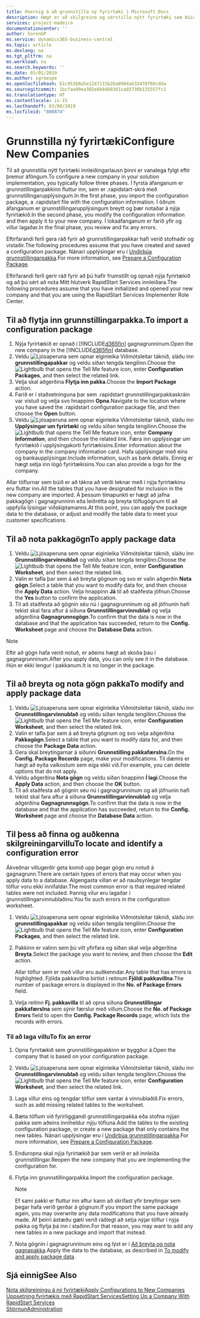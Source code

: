 ```yaml
---
title: Hvernig á að grunnstilla ný fyrirtæki | Microsoft Docs
description: Hægt er að skilgreina og sérstilla nýtt fyrirtæki sem búið var til. Til að fínstilla innleiðinguna framkvæmirðu grunnstillinguna þína í þremur skrefum.
services: project-madeira
documentationcenter: ''
author: SorenGP
ms.service: dynamics365-business-central
ms.topic: article
ms.devlang: na
ms.tgt_pltfrm: na
ms.workload: na
ms.search.keywords: ''
ms.date: 03/01/2019
ms.author: sgroespe
ms.openlocfilehash: b1c953b0a5e1247115b26a8984a632478f80cdda
ms.sourcegitcommit: 1bcfaa99ea302e6b84b8361ca02730b135557fc1
ms.translationtype: HT
ms.contentlocale: is-IS
ms.lasthandoff: 03/08/2019
ms.locfileid: "800874"
---
```

# <a name="configure-new-companies"></a><span data-ttu-id="852b8-104">Grunnstilla ný fyrirtæki</span><span class="sxs-lookup"><span data-stu-id="852b8-104">Configure New Companies</span></span>
<span data-ttu-id="852b8-105">Til að grunnstilla nýtt fyrirtæki innleiðingarlausn þinni er vanalega fylgt eftir þremur áföngum.</span><span class="sxs-lookup"><span data-stu-id="852b8-105">To configure a new company in your solution implementation, you typically follow three phases.</span></span> <span data-ttu-id="852b8-106">Í fyrsta áfanganum er grunnstillingarpakkinn fluttur inn, sem er .rapidstart-skrá með grunnstillingarupplýsingum.</span><span class="sxs-lookup"><span data-stu-id="852b8-106">In the first phase, you import the configuration package, a .rapidstart file with the configuration information.</span></span> <span data-ttu-id="852b8-107">Í öðrum áfanganum er grunnstillingarupplýsingum breytt og þær notaðar á nýja fyrirtækið.</span><span class="sxs-lookup"><span data-stu-id="852b8-107">In the second phase, you modify the configuration information and then apply it to your new company.</span></span> <span data-ttu-id="852b8-108">Í lokaáfanganum er farið yfir og villur lagaðar.</span><span class="sxs-lookup"><span data-stu-id="852b8-108">In the final phase, you review and fix any errors.</span></span>  

<span data-ttu-id="852b8-109">Eftirfarandi ferli gera ráð fyrir að grunnstillingarpakkar hafi verið stofnaðir og vistaðir.</span><span class="sxs-lookup"><span data-stu-id="852b8-109">The following procedures assume that you have created and saved a configuration package.</span></span> <span data-ttu-id="852b8-110">Nánari upplýsingar eru í [Undirbúa grunnstillingarpakka](admin-how-to-prepare-a-configuration-package.md).</span><span class="sxs-lookup"><span data-stu-id="852b8-110">For more information, see [Prepare a Configuration Package](admin-how-to-prepare-a-configuration-package.md).</span></span>  

<span data-ttu-id="852b8-111">Eftirfarandi ferli gerir ráð fyrir að þú hafir frumstillt og opnað nýja fyrirtækið og að þú sért að nota Mitt hlutverk RapidStart Services innleiðara.</span><span class="sxs-lookup"><span data-stu-id="852b8-111">The following procedures assume that you have initialized and opened your new company and that you are using the RapidStart Services Implementer Role Center.</span></span>

## <a name="to-import-a-configuration-package"></a><span data-ttu-id="852b8-112">Til að flytja inn grunnstillingarpakka.</span><span class="sxs-lookup"><span data-stu-id="852b8-112">To import a configuration package</span></span>  
1. <span data-ttu-id="852b8-113">Nýja fyrirtækið er opnað í [!INCLUDE[d365fin](includes/d365fin_md.md)] gagnagrunninum.</span><span class="sxs-lookup"><span data-stu-id="852b8-113">Open the new company in the [!INCLUDE[d365fin](includes/d365fin_md.md)] database.</span></span>  
2. <span data-ttu-id="852b8-114">Veldu ![Ljósaperuna sem opnar eiginleika Viðmótsleitar](media/ui-search/search_small.png "Segðu mér hvað þú vilt gera") táknið, sláðu inn **grunnstillingapakkar** og veldu síðan tengda tengilinn.</span><span class="sxs-lookup"><span data-stu-id="852b8-114">Choose the ![Lightbulb that opens the Tell Me feature](media/ui-search/search_small.png "Tell me what you want to do") icon, enter **Configuration Packages**, and then select the related link.</span></span>  
3. <span data-ttu-id="852b8-115">Velja skal aðgerðina **Flytja inn pakka**.</span><span class="sxs-lookup"><span data-stu-id="852b8-115">Choose the **Import Package** action.</span></span>  
4. <span data-ttu-id="852b8-116">Farið er í staðsetninguna þar sem .rapidstart grunnstillingarpakkaskráin var vistuð og velja svo hnappinn **Opna**.</span><span class="sxs-lookup"><span data-stu-id="852b8-116">Navigate to the location where you have saved the .rapidstart configuration package file, and then choose the **Open** button.</span></span>  
5. <span data-ttu-id="852b8-117">Veldu ![Ljósaperuna sem opnar eiginleika Viðmótsleitar](media/ui-search/search_small.png "Segðu mér hvað þú vilt gera") táknið, sláðu inn **Upplýsingar um fyrirtæki** og veldu síðan tengda tengilinn.</span><span class="sxs-lookup"><span data-stu-id="852b8-117">Choose the ![Lightbulb that opens the Tell Me feature](media/ui-search/search_small.png "Tell me what you want to do") icon, enter **Company Information**, and then choose the related link.</span></span> <span data-ttu-id="852b8-118">Færa inn upplýsingar um fyrirtækið í upplýsingakorti fyrirtækisins.</span><span class="sxs-lookup"><span data-stu-id="852b8-118">Enter information about the company in the company information card.</span></span> <span data-ttu-id="852b8-119">Hafa upplýsingar með eins og bankaupplýsingar.</span><span class="sxs-lookup"><span data-stu-id="852b8-119">Include information, such as bank details.</span></span> <span data-ttu-id="852b8-120">Einnig er hægt setja inn lógó fyrirtækisins.</span><span class="sxs-lookup"><span data-stu-id="852b8-120">You can also provide a logo for the company.</span></span>  

<span data-ttu-id="852b8-121">Allar töflurnar sem búið er að tákna að verði teknar með í nýja fyrirtækinu eru fluttar inn.</span><span class="sxs-lookup"><span data-stu-id="852b8-121">All the tables that you have designated for inclusion in the new company are imported.</span></span> <span data-ttu-id="852b8-122">Á þessum tímapunkti er hægt að jafna pakkagögn í gagnagrunninn eða leiðrétta og breyta töflugögnum til að uppfylla lýsingar viðskiptamanns.</span><span class="sxs-lookup"><span data-stu-id="852b8-122">At this point, you can apply the package data to the database, or adjust and modify the table data to meet your customer specifications.</span></span>  

## <a name="to-apply-package-data"></a><span data-ttu-id="852b8-123">Til að nota pakkagögn</span><span class="sxs-lookup"><span data-stu-id="852b8-123">To apply package data</span></span>  
1. <span data-ttu-id="852b8-124">Veldu ![Ljósaperuna sem opnar eiginleika Viðmótsleitar](media/ui-search/search_small.png "Segðu mér hvað þú vilt gera") táknið, sláðu inn **Grunnstillingarvinnublað** og veldu síðan tengda tengilinn.</span><span class="sxs-lookup"><span data-stu-id="852b8-124">Choose the ![Lightbulb that opens the Tell Me feature](media/ui-search/search_small.png "Tell me what you want to do") icon, enter **Configuration Worksheet**, and then select the related link.</span></span>  
2. <span data-ttu-id="852b8-125">Valin er tafla þar sem á að breyta gögnum og svo er valin aðgerðin **Nota gögn**.</span><span class="sxs-lookup"><span data-stu-id="852b8-125">Select a table that you want to modify data for, and then choose the **Apply Data** action.</span></span> <span data-ttu-id="852b8-126">Velja hnappinn **Já** til að staðfesta jöfnun.</span><span class="sxs-lookup"><span data-stu-id="852b8-126">Choose the **Yes** button to confirm the application.</span></span>
3. <span data-ttu-id="852b8-127">Til að staðfesta að gögnin séu nú í gagnagrunninum og að jöfnunin hafi tekist skal fara aftur á síðuna **Grunnstillingarvinnublað** og velja aðgerðina **Gagnagrunnsgögn**.</span><span class="sxs-lookup"><span data-stu-id="852b8-127">To confirm that the data is now in the database and that the application has succeeded, return to the **Config. Worksheet** page and choose the **Database Data** action.</span></span>  

> [!NOTE]  
>  <span data-ttu-id="852b8-128">Eftir að gögn hafa verið notuð, er aðeins hægt að skoða þau í gagnagrunninum.</span><span class="sxs-lookup"><span data-stu-id="852b8-128">After you apply data, you can only see it in the database.</span></span> <span data-ttu-id="852b8-129">Hún er ekki lengur í pakkanum.</span><span class="sxs-lookup"><span data-stu-id="852b8-129">It is no longer in the package.</span></span>  

## <a name="to-modify-and-apply-package-data"></a><span data-ttu-id="852b8-130">Til að breyta og nota gögn pakka</span><span class="sxs-lookup"><span data-stu-id="852b8-130">To modify and apply package data</span></span>  
1. <span data-ttu-id="852b8-131">Veldu ![Ljósaperuna sem opnar eiginleika Viðmótsleitar](media/ui-search/search_small.png "Segðu mér hvað þú vilt gera") táknið, sláðu inn **Grunnstillingarvinnublað** og veldu síðan tengda tengilinn.</span><span class="sxs-lookup"><span data-stu-id="852b8-131">Choose the ![Lightbulb that opens the Tell Me feature](media/ui-search/search_small.png "Tell me what you want to do") icon, enter **Configuration Worksheet**, and then select the related link.</span></span>  
2. <span data-ttu-id="852b8-132">Valin er tafla þar sem á að breyta gögnum og svo velja aðgerðina **Pakkagögn**.</span><span class="sxs-lookup"><span data-stu-id="852b8-132">Select a table that you want to modify data for, and then choose the **Package Data** action.</span></span>  
3. <span data-ttu-id="852b8-133">Gera skal breytingarnar á síðunni **Grunnstilling pakkafærslna**.</span><span class="sxs-lookup"><span data-stu-id="852b8-133">On the **Config. Package Records** page, make your modifications.</span></span> <span data-ttu-id="852b8-134">Til dæmis er hægt að eyða valkostum sem eiga ekki við.</span><span class="sxs-lookup"><span data-stu-id="852b8-134">For example, you can delete options that do not apply.</span></span>  
4. <span data-ttu-id="852b8-135">Veldu aðgerðina **Nota gögn** og veldu síðan hnappinn **Í lagi**.</span><span class="sxs-lookup"><span data-stu-id="852b8-135">Choose the **Apply Data** action, and then choose the **OK** button.</span></span>  
5. <span data-ttu-id="852b8-136">Til að staðfesta að gögnin séu nú í gagnagrunninum og að jöfnunin hafi tekist skal fara aftur á síðuna **Grunnstillingarvinnublað** og velja aðgerðina **Gagnagrunnsgögn**.</span><span class="sxs-lookup"><span data-stu-id="852b8-136">To confirm that the data is now in the database and that the application has succeeded, return to the **Config. Worksheet** page and choose the **Database Data** action.</span></span>  

## <a name="to-locate-and-identify-a-configuration-error"></a><span data-ttu-id="852b8-137">Til þess að finna og auðkenna skilgreiningarvillu</span><span class="sxs-lookup"><span data-stu-id="852b8-137">To locate and identify a configuration error</span></span>  
<span data-ttu-id="852b8-138">Ákveðnar villugerðir geta komið upp þegar gögn eru notuð á gagnagrunn.</span><span class="sxs-lookup"><span data-stu-id="852b8-138">There are certain types of errors that may occur when you apply data to a database.</span></span> <span data-ttu-id="852b8-139">Algengasta villan er að nauðsynlegar tengdar töflur voru ekki innifaldar.</span><span class="sxs-lookup"><span data-stu-id="852b8-139">The most common error is that required related tables were not included.</span></span> <span data-ttu-id="852b8-140">Þannig vilur eru lagaðar í grunnstillingarvinnublaðinu.</span><span class="sxs-lookup"><span data-stu-id="852b8-140">You fix such errors in the configuration worksheet.</span></span>

1. <span data-ttu-id="852b8-141">Veldu ![Ljósaperuna sem opnar eiginleika Viðmótsleitar](media/ui-search/search_small.png "Segðu mér hvað þú vilt gera") táknið, sláðu inn **grunnstillingapakkar** og veldu síðan tengda tengilinn.</span><span class="sxs-lookup"><span data-stu-id="852b8-141">Choose the ![Lightbulb that opens the Tell Me feature](media/ui-search/search_small.png "Tell me what you want to do") icon, enter **Configuration Packages**, and then select the related link.</span></span>  
2. <span data-ttu-id="852b8-142">Pakkinn er valinn sem þú vilt yfirfara og síðan skal velja aðgerðina **Breyta**.</span><span class="sxs-lookup"><span data-stu-id="852b8-142">Select the package you want to review, and then choose the **Edit** action.</span></span>  

    <span data-ttu-id="852b8-143">Allar töflur sem er með villur eru auðkenndar.</span><span class="sxs-lookup"><span data-stu-id="852b8-143">Any table that has errors is highlighted.</span></span> <span data-ttu-id="852b8-144">Fjölda pakkavillna birtist í reitnum **Fjöldi pakkavillna**.</span><span class="sxs-lookup"><span data-stu-id="852b8-144">The number of package errors is displayed in the **No. of Package Errors** field.</span></span>  

3. <span data-ttu-id="852b8-145">Velja reitinn **Fj. pakkavilla** til að opna síðuna **Grunnstillingar pakkafærslna** sem sýnir færslur með villum.</span><span class="sxs-lookup"><span data-stu-id="852b8-145">Choose the **No. of Package Errors** field to open the **Config. Package Records** page, which lists the records with errors.</span></span>  

### <a name="to-fix-an-error"></a><span data-ttu-id="852b8-146">Til að laga villu</span><span class="sxs-lookup"><span data-stu-id="852b8-146">To fix an error</span></span>  
1. <span data-ttu-id="852b8-147">Opna fyrirtækið sem grunnstillingapakkinn er byggður á.</span><span class="sxs-lookup"><span data-stu-id="852b8-147">Open the company that is based on your configuration package.</span></span>  
2. <span data-ttu-id="852b8-148">Veldu ![Ljósaperuna sem opnar eiginleika Viðmótsleitar](media/ui-search/search_small.png "Segðu mér hvað þú vilt gera") táknið, sláðu inn **Grunnstillingarvinnublað** og veldu síðan tengda tengilinn.</span><span class="sxs-lookup"><span data-stu-id="852b8-148">Choose the ![Lightbulb that opens the Tell Me feature](media/ui-search/search_small.png "Tell me what you want to do") icon, enter **Configuration Worksheet**, and then select the related link.</span></span>  
3. <span data-ttu-id="852b8-149">Laga villur eins og tengdar töflur sem vantar á vinnublaðið.</span><span class="sxs-lookup"><span data-stu-id="852b8-149">Fix errors, such as add missing related tables to the worksheet.</span></span>  
4. <span data-ttu-id="852b8-150">Bæta töflum við fyrirliggjandi grunnstillingarpakka eða stofna nýjan pakka sem aðeins inniheldur nýju töfluna.</span><span class="sxs-lookup"><span data-stu-id="852b8-150">Add the tables to the existing configuration package, or create a new package that only contains the new tables.</span></span> <span data-ttu-id="852b8-151">Nánari upplýsingar eru í [Undirbúa grunnstillingarpakka](admin-how-to-prepare-a-configuration-package.md).</span><span class="sxs-lookup"><span data-stu-id="852b8-151">For more information, see [Prepare a Configuration Package](admin-how-to-prepare-a-configuration-package.md).</span></span>  
5. <span data-ttu-id="852b8-152">Enduropna skal nýja fyrirtækið þar sem verið er að innleiða grunnstillingar.</span><span class="sxs-lookup"><span data-stu-id="852b8-152">Reopen the new company that you are implementing the configuration for.</span></span>  
6. <span data-ttu-id="852b8-153">Flytja inn grunnstillingarpakka.</span><span class="sxs-lookup"><span data-stu-id="852b8-153">Import the configuration package.</span></span>  

    > [!NOTE]  
    >  <span data-ttu-id="852b8-154">Ef sami pakki er fluttur inn aftur kann að skrifast yfir breytingar sem þegar hafa verið gerðar á gögnum.</span><span class="sxs-lookup"><span data-stu-id="852b8-154">If you import the same package again, you may overwrite any data modifications that you have already made.</span></span> <span data-ttu-id="852b8-155">Af þeirri ástæðu gæti verið ráðlegt að setja nýjar töflur í nýja pakka og flytja þá inn í staðinn.</span><span class="sxs-lookup"><span data-stu-id="852b8-155">For that reason, you may want to add any new tables in a new package and import that instead.</span></span>  

7. <span data-ttu-id="852b8-156">Nota gögnin í gagnagrunninum eins og lýst er í [Að breyta og nota gagnapakka](admin-how-to-configure-new-companies.md#to-modify-and-apply-package-data).</span><span class="sxs-lookup"><span data-stu-id="852b8-156">Apply the data to the database, as described in [To modify and apply package data](admin-how-to-configure-new-companies.md#to-modify-and-apply-package-data).</span></span>

## <a name="see-also"></a><span data-ttu-id="852b8-157">Sjá einnig</span><span class="sxs-lookup"><span data-stu-id="852b8-157">See Also</span></span>  
[<span data-ttu-id="852b8-158">Nota skilgreiningu á ný fyrirtæki</span><span class="sxs-lookup"><span data-stu-id="852b8-158">Apply Configurations to New Companies</span></span>](admin-apply-configuration-to-new-companies.md)  
[<span data-ttu-id="852b8-159">Uppsetning fyrirtækis með RapidStart Services</span><span class="sxs-lookup"><span data-stu-id="852b8-159">Setting Up a Company With RapidStart Services</span></span>](admin-set-up-a-company-with-rapidstart.md)  
[<span data-ttu-id="852b8-160">Stjórnun</span><span class="sxs-lookup"><span data-stu-id="852b8-160">Administration</span></span>](admin-setup-and-administration.md)
